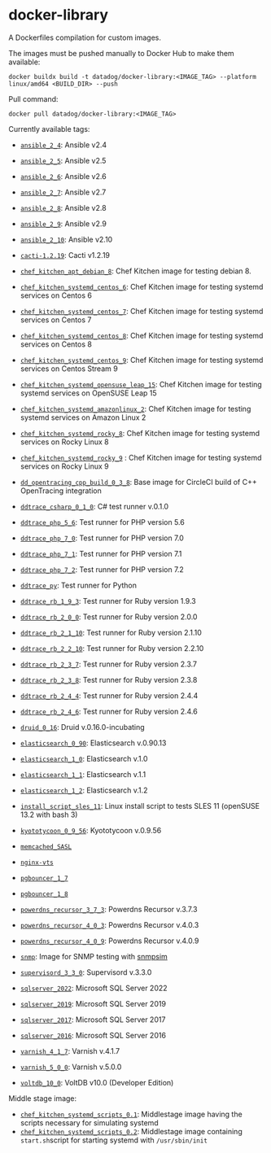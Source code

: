 # docker-library

A Dockerfiles compilation for custom images.

The images must be pushed manually to Docker Hub to make them available:

```shell script
docker buildx build -t datadog/docker-library:<IMAGE_TAG> --platform linux/amd64 <BUILD_DIR> --push
```

Pull command:

```shell script
docker pull datadog/docker-library:<IMAGE_TAG>
```

Currently available tags:

* [`ansible_2_4`](https://github.com/DataDog/docker-library/tree/master/ansible/2.4): Ansible v2.4
* [`ansible_2_5`](https://github.com/DataDog/docker-library/tree/master/ansible/2.5): Ansible v2.5
* [`ansible_2_6`](https://github.com/DataDog/docker-library/tree/master/ansible/2.6): Ansible v2.6
* [`ansible_2_7`](https://github.com/DataDog/docker-library/tree/master/ansible/2.7): Ansible v2.7
* [`ansible_2_8`](https://github.com/DataDog/docker-library/tree/master/ansible/2.8): Ansible v2.8
* [`ansible_2_9`](https://github.com/DataDog/docker-library/tree/master/ansible/2.9): Ansible v2.9
* [`ansible_2_10`](https://github.com/DataDog/docker-library/tree/master/ansible/2.10): Ansible v2.10
* [`cacti-1.2.19`](https://github.com/DataDog/docker-library/tree/master/cacti/1.2.19): Cacti v1.2.19
* [`chef_kitchen_apt_debian_8`](https://github.com/DataDog/docker-library/tree/master/chef-kitchen/apt/debian8): Chef Kitchen image for testing debian 8.
* [`chef_kitchen_systemd_centos_6`](https://github.com/DataDog/docker-library/tree/master/chef-kitchen/systemd/centos6): Chef Kitchen image for testing systemd services on Centos 6
* [`chef_kitchen_systemd_centos_7`](https://github.com/DataDog/docker-library/tree/master/chef-kitchen/systemd/centos7): Chef Kitchen image for testing systemd services on Centos 7
* [`chef_kitchen_systemd_centos_8`](https://github.com/DataDog/docker-library/tree/master/chef-kitchen/systemd/centos8): Chef Kitchen image for testing systemd services on Centos 8
* [`chef_kitchen_systemd_centos_9`](https://github.com/DataDog/docker-library/tree/master/chef-kitchen/systemd/centos9): Chef Kitchen image for testing systemd services on Centos Stream 9
* [`chef_kitchen_systemd_opensuse_leap_15`](https://github.com/DataDog/docker-library/tree/master/chef-kitchen/systemd/opensuse): Chef Kitchen image for testing systemd services on OpenSUSE Leap 15
* [`chef_kitchen_systemd_amazonlinux_2`](https://github.com/DataDog/docker-library/tree/master/chef-kitchen/systemd/amazonlinux2): Chef Kitchen image for testing systemd services on Amazon Linux 2
* [`chef_kitchen_systemd_rocky_8`](https://github.com/DataDog/docker-library/tree/master/chef-kitchen/systemd/rocky8): Chef Kitchen image for testing systemd services on Rocky Linux 8
* [`chef_kitchen_systemd_rocky_9`](https://github.com/DataDog/docker-library/tree/master/chef-kitchen/systemd/rocky9)
  : Chef Kitchen image for testing systemd services on Rocky Linux 9

* [`dd_opentracing_cpp_build_0_3_8`](https://github.com/DataDog/docker-library/tree/master/dd-opentracing-cpp/build/0.3.8): Base image for CircleCI build of C++ OpenTracing integration
* [`ddtrace_csharp_0_1_0`](https://github.com/DataDog/docker-library/tree/master/dd-trace-csharp/0.1.0): C# test runner v.0.1.0
* [`ddtrace_php_5_6`](https://github.com/DataDog/docker-library/tree/master/dd-trace-php/Dockerfile_56): Test runner for PHP version 5.6
* [`ddtrace_php_7_0`](https://github.com/DataDog/docker-library/tree/master/dd-trace-php/Dockerfile_70): Test runner for PHP version 7.0
* [`ddtrace_php_7_1`](https://github.com/DataDog/docker-library/tree/master/dd-trace-php/Dockerfile_71): Test runner for PHP version 7.1
* [`ddtrace_php_7_2`](https://github.com/DataDog/docker-library/tree/master/dd-trace-php/Dockerfile_72): Test runner for PHP version 7.2
* [`ddtrace_py`](https://github.com/DataDog/docker-library/tree/master/dd-trace-py): Test runner for Python
* [`ddtrace_rb_1_9_3`](https://github.com/DataDog/docker-library/tree/master/dd-trace-rb/1.9.3): Test runner for Ruby version 1.9.3
* [`ddtrace_rb_2_0_0`](https://github.com/DataDog/docker-library/tree/master/dd-trace-rb/2.0.0): Test runner for Ruby version 2.0.0
* [`ddtrace_rb_2_1_10`](https://github.com/DataDog/docker-library/tree/master/dd-trace-rb/2.1.10): Test runner for Ruby version 2.1.10
* [`ddtrace_rb_2_2_10`](https://github.com/DataDog/docker-library/tree/master/dd-trace-rb/2.2.10): Test runner for Ruby version 2.2.10
* [`ddtrace_rb_2_3_7`](https://github.com/DataDog/docker-library/tree/master/dd-trace-rb/2.3.7): Test runner for Ruby version 2.3.7
* [`ddtrace_rb_2_3_8`](https://github.com/DataDog/docker-library/tree/master/dd-trace-rb/2.3.8): Test runner for Ruby version 2.3.8
* [`ddtrace_rb_2_4_4`](https://github.com/DataDog/docker-library/tree/master/dd-trace-rb/2.4.4): Test runner for Ruby version 2.4.4
* [`ddtrace_rb_2_4_6`](https://github.com/DataDog/docker-library/tree/master/dd-trace-rb/2.4.6): Test runner for Ruby version 2.4.6
* [`druid_0_16`](https://github.com/DataDog/docker-library/tree/master/druid/0.16): Druid v.0.16.0-incubating
* [`elasticsearch_0_90`](https://github.com/DataDog/docker-library/tree/master/elasticsearch/0.90): Elasticsearch v.0.90.13
* [`elasticsearch_1_0`](https://github.com/DataDog/docker-library/tree/master/elasticsearch/1.0): Elasticsearch v.1.0
* [`elasticsearch_1_1`](https://github.com/DataDog/docker-library/tree/master/elasticsearch/1.1): Elasticsearch v.1.1
* [`elasticsearch_1_2`](https://github.com/DataDog/docker-library/tree/master/elasticsearch/1.2): Elasticsearch v.1.2
* [`install_script_sles_11`](https://github.com/DataDog/docker-library/tree/master/linux-agent-install-script/SLES11): Linux install script to tests SLES 11 (openSUSE 13.2 with bash 3)
* [`kyototycoon_0_9_56`](https://github.com/DataDog/docker-library/tree/master/kyototycoon/0.9.56): Kyototycoon v.0.9.56
* [`memcached_SASL`](https://github.com/DataDog/docker-library/tree/master/memcached)
* [`nginx-vts`](https://github.com/DataDog/docker-library/tree/master/nginx-vts)
* [`pgbouncer_1_7`](https://github.com/DataDog/docker-library/tree/master/pgbouncer/1.7)
* [`pgbouncer_1_8`](https://github.com/DataDog/docker-library/tree/master/pgbouncer/1.8)
* [`powerdns_recursor_3_7_3`](https://github.com/DataDog/docker-library/tree/master/powerdns\_recursor/3.7.3): Powerdns Recursor v.3.7.3
* [`powerdns_recursor_4_0_3`](https://github.com/DataDog/docker-library/tree/master/powerdns\_recursor/4.0.3): Powerdns Recursor v.4.0.3
* [`powerdns_recursor_4_0_9`](https://github.com/DataDog/docker-library/tree/master/powerdns\_recursor/4.0.9): Powerdns Recursor v.4.0.9
* [`snmp`](https://github.com/DataDog/docker-library/tree/master/snmp): Image for SNMP testing with [snmpsim](http://snmplabs.com/snmpsim/quickstart.html)
* [`supervisord_3_3_0`](https://github.com/DataDog/docker-library/tree/master/supervisord/3.3.0): Supervisord v.3.3.0
* [`sqlserver_2022`](https://github.com/DataDog/docker-library/tree/master/sqlserver/windows/Dockerfile_2022): Microsoft SQL Server 2022
* [`sqlserver_2019`](https://github.com/DataDog/docker-library/tree/master/sqlserver/windows/Dockerfile_2019): Microsoft SQL Server 2019
* [`sqlserver_2017`](https://github.com/DataDog/docker-library/tree/master/sqlserver/windows/Dockerfile_2017): Microsoft SQL Server 2017
* [`sqlserver_2016`](https://github.com/DataDog/docker-library/tree/master/sqlserver/windows/Dockerfile_2016): Microsoft SQL Server 2016
* [`varnish_4_1_7`](https://github.com/DataDog/docker-library/tree/master/varnish/4.1.7): Varnish v.4.1.7
* [`varnish_5_0_0`](https://github.com/DataDog/docker-library/tree/master/varnish/5.0.0): Varnish v.5.0.0
* [`voltdb_10_0`](https://github.com/DataDog/docker-library/tree/master/voltdb/10.0): VoltDB v10.0 (Developer Edition)

Middle stage image:

* [`chef_kitchen_systemd_scripts_0.1`](https://github.com/DataDog/docker-library/tree/master/chef-kitchen/systemd/scripts/0.1): Middlestage image having the scripts necessary for simulating systemd
* [`chef_kitchen_systemd_scripts_0.2`](https://github.com/DataDog/docker-library/tree/master/chef-kitchen/systemd/scripts/0.2): Middlestage image containing `start.sh`script for starting systemd with `/usr/sbin/init` 
